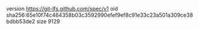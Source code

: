 version https://git-lfs.github.com/spec/v1
oid sha256:65e10f74c464358b03c3592990efef9ef8c91e33c23a501a309ce38bdbb53de2
size 9129
